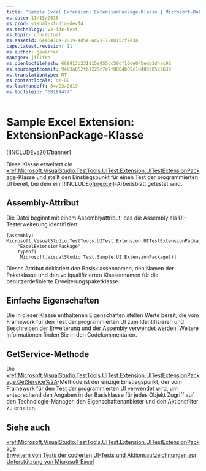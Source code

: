 ```yaml
---
title: 'Sample Excel Extension: ExtensionPackage-Klasse | Microsoft-Dokumentation'
ms.date: 11/15/2016
ms.prod: visual-studio-dev14
ms.technology: vs-ide-test
ms.topic: conceptual
ms.assetid: 6e45410a-1819-4d54-ac21-7280152f7e3a
caps.latest.revision: 11
ms.author: gewarren
manager: jillfra
ms.openlocfilehash: 668913d231115e955cc50df10de045eab3d4ac92
ms.sourcegitcommit: 94b3a052fb1229c7e7f8804b09c1d403385c7630
ms.translationtype: MT
ms.contentlocale: de-DE
ms.lasthandoff: 04/23/2019
ms.locfileid: "68189477"
---
```

# <a name="sample-excel-extension-extensionpackage-class"></a>Sample Excel Extension: ExtensionPackage-Klasse
[!INCLUDE[vs2017banner](../includes/vs2017banner.md)]

Diese Klasse erweitert die <xref:Microsoft.VisualStudio.TestTools.UITest.Extension.UITestExtensionPackage>-Klasse und stellt den Einstiegspunkt für einen Test der programmierten UI bereit, bei dem ein [!INCLUDE[ofprexcel](../includes/ofprexcel-md.md)]-Arbeitsblatt getestet wird.  
  
## <a name="assembly-attribute"></a>Assembly-Attribut  
 Die Datei beginnt mit einem Assemblyattribut, das die Assembly als UI-Testerweiterung identifiziert.  
  
```  
[assembly: Microsoft.VisualStudio.TestTools.UITest.Extension.UITestExtensionPackage(  
    "ExcelExtensionPackage",  
    typeof(  
     Microsoft.VisualStudio.Test.Sample.UI.ExtensionPackage))]  
```  
  
 Dieses Attribut deklariert den Basisklassennamen, den Namen der Paketklasse und den vollqualifizierten Klassennamen für die benutzerdefinierte Erweiterungspaketklasse.  
  
## <a name="simple-properties"></a>Einfache Eigenschaften  
 Die in dieser Klasse enthaltenen Eigenschaften stellen Werte bereit, die vom Framework für den Test der programmierten UI zum Identifizieren und Beschreiben der Erweiterung und der Assembly verwendet werden. Weitere Informationen finden Sie in den Codekommentaren.  
  
## <a name="getservice-method"></a>GetService-Methode  
 Die <xref:Microsoft.VisualStudio.TestTools.UITest.Extension.UITestExtensionPackage.GetService%2A>-Methode ist der einzige Einstiegspunkt, der vom Framework für den Test der programmierten UI verwendet wird, um entsprechend den Angaben in der Basisklasse für jedes Objekt Zugriff auf den Technologie-Manager, den Eigenschaftenanbieter und den Aktionsfilter zu erhalten.  
  
## <a name="see-also"></a>Siehe auch  
 <xref:Microsoft.VisualStudio.TestTools.UITest.Extension.UITestExtensionPackage>   
 [Erweitern von Tests der codierten UI-Tests und Aktionsaufzeichnungen zur Unterstützung von Microsoft Excel](../test/extending-coded-ui-tests-and-action-recordings-to-support-microsoft-excel.md)
